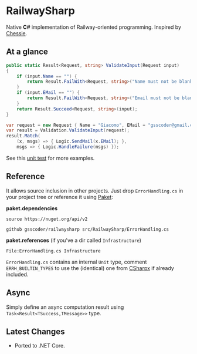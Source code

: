 # RailwaySharp

Native **C#** implementation of Railway-oriented programming. Inspired by [Chessie](https://github.com/fsprojects/Chessie).

## At a glance

``` csharp
public static Result<Request, string> ValidateInput(Request input)
{
    if (input.Name == "") {
        return Result.FailWith<Request, string>("Name must not be blank");
    }
    if (input.EMail == "") {
        return Result.FailWith<Request, string>("Email must not be blank");
    }
    return Result.Succeed<Request, string>(input);
}

var request = new Request { Name = "Giacomo", EMail = "gsscoder@gmail.com" };
var result = Validation.ValidateInput(request);
result.Match(
    (x, msgs) => { Logic.SendMail(x.EMail); },
    msgs => { Logic.HandleFailure(msgs) });
```
See this [unit test](https://github.com/gsscoder/railwaysharp/blob/master/tests/RailwaySharp.Tests/Unit/SimpleValidation.cs) for more examples.


## Reference

It allows source inclusion in other projects. Just drop `ErrorHandling.cs` in your project tree or reference it using [Paket](http://fsprojects.github.io/Paket/):

**paket.dependencies**
```
source https://nuget.org/api/v2 

github gsscoder/railwaysharp src/RailwaySharp/ErrorHandling.cs 
```
**paket.references** (if you've a dir called `Infrastructure`)
```
File:ErrorHandling.cs Infrastructure
```
`ErrorHandling.cs` contains an internal `Unit` type, comment `ERRH_BUILTIN_TYPES` to use the (identical) one from [CSharpx](https://github.com/gsscoder/CSharpx) if already included.

## Async

Simply define an async computation result using `Task<Result<TSuccess,TMessage>>` type. 

## Latest Changes

  - Ported to .NET Core.